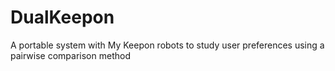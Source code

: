 # DualKeepon
A portable system with My Keepon robots to study user preferences using a pairwise comparison method
